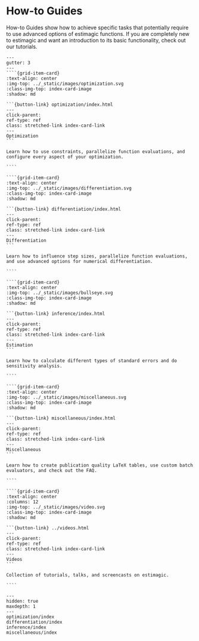 # How-to Guides

How-to Guides show how to achieve specific tasks that potentially require to use
advanced options of estimagic functions. If you are completely new to estimagic and want
an introduction to its basic functionality, check out our tutorials.

`````{grid} 1 2 2 2
---
gutter: 3
---
````{grid-item-card}
:text-align: center
:img-top: ../_static/images/optimization.svg
:class-img-top: index-card-image
:shadow: md

```{button-link} optimization/index.html
---
click-parent:
ref-type: ref
class: stretched-link index-card-link
---
Optimization
```

Learn how to use constraints, parallelize function evaluations, and configure every aspect of your optimization.

````

````{grid-item-card}
:text-align: center
:img-top: ../_static/images/differentiation.svg
:class-img-top: index-card-image
:shadow: md

```{button-link} differentiation/index.html
---
click-parent:
ref-type: ref
class: stretched-link index-card-link
---
Differentiation
```

Learn how to influence step sizes, parallelize function evaluations, and use advanced options for numerical differentiation.

````

````{grid-item-card}
:text-align: center
:img-top: ../_static/images/bullseye.svg
:class-img-top: index-card-image
:shadow: md

```{button-link} inference/index.html
---
click-parent:
ref-type: ref
class: stretched-link index-card-link
---
Estimation
```

Learn how to calculate different types of standard errors and do sensitivity analysis.

````

````{grid-item-card}
:text-align: center
:img-top: ../_static/images/miscellaneous.svg
:class-img-top: index-card-image
:shadow: md

```{button-link} miscellaneous/index.html
---
click-parent:
ref-type: ref
class: stretched-link index-card-link
---
Miscellaneous
```

Learn how to create publication quality LaTeX tables, use custom batch evaluators, and check out the FAQ.

````

````{grid-item-card}
:text-align: center
:columns: 12
:img-top: ../_static/images/video.svg
:class-img-top: index-card-image
:shadow: md

```{button-link} ../videos.html
---
click-parent:
ref-type: ref
class: stretched-link index-card-link
---
Videos
```

Collection of tutorials, talks, and screencasts on estimagic.

````

`````

```{toctree}
---
hidden: true
maxdepth: 1
---
optimization/index
differentiation/index
inference/index
miscellaneous/index
```
